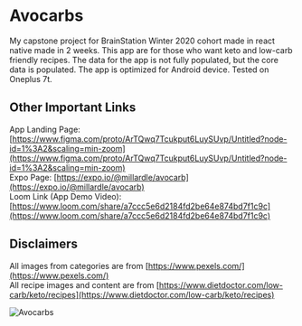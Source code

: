 # Avocarbs

My capstone project for BrainStation Winter 2020 cohort made in react native made in 2 weeks.
This app are for those who want keto and low-carb friendly recipes.
The data for the app is not fully populated, but the core data is populated.
The app is optimized for Android device. Tested on Oneplus 7t.


## Other Important Links

App Landing Page:
[https://www.figma.com/proto/ArTQwq7Tcukput6LuySUvp/Untitled?node-id=1%3A2&scaling=min-zoom](https://www.figma.com/proto/ArTQwq7Tcukput6LuySUvp/Untitled?node-id=1%3A2&scaling=min-zoom)
<br />Expo Page:
[https://expo.io/@millardle/avocarb](https://expo.io/@millardle/avocarb)
<br />Loom Link (App Demo Video):
[https://www.loom.com/share/a7ccc5e6d2184fd2be64e874bd7f1c9c](https://www.loom.com/share/a7ccc5e6d2184fd2be64e874bd7f1c9c)

## Disclaimers
All images from categories are from [https://www.pexels.com/](https://www.pexels.com/)
<br />All recipe images and content are from [https://www.dietdoctor.com/low-carb/keto/recipes](https://www.dietdoctor.com/low-carb/keto/recipes)

![Avocarbs](https://imgur.com/AVitvW9)
